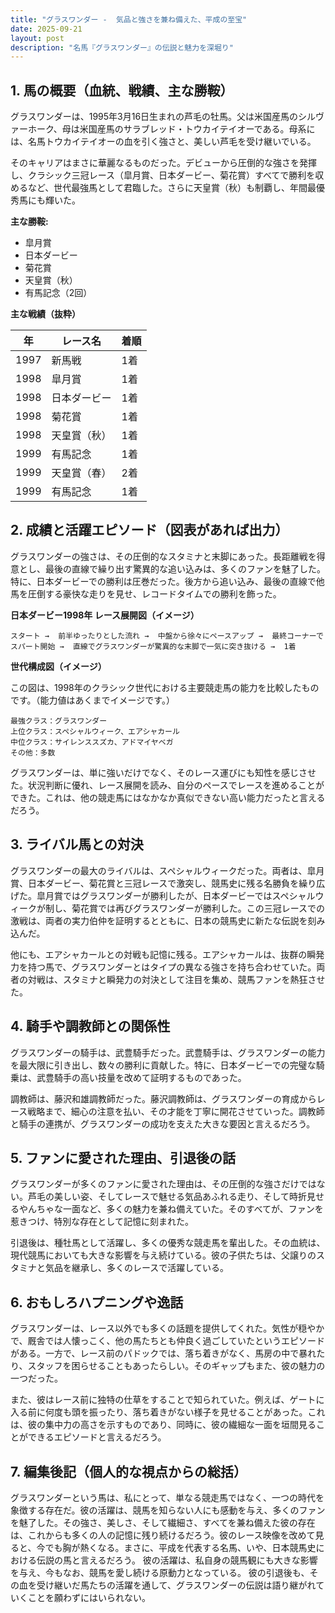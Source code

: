 ```yaml
---
title: "グラスワンダー -  気品と強さを兼ね備えた、平成の至宝"
date: 2025-09-21
layout: post
description: "名馬『グラスワンダー』の伝説と魅力を深堀り"
---
```


## 1. 馬の概要（血統、戦績、主な勝鞍）

グラスワンダーは、1995年3月16日生まれの芦毛の牡馬。父は米国産馬のシルヴァーホーク、母は米国産馬のサラブレッド・トウカイテイオーである。母系には、名馬トウカイテイオーの血を引く強さと、美しい芦毛を受け継いでいる。

そのキャリアはまさに華麗なるものだった。デビューから圧倒的な強さを発揮し、クラシック三冠レース（皐月賞、日本ダービー、菊花賞）すべてで勝利を収めるなど、世代最強馬として君臨した。さらに天皇賞（秋）も制覇し、年間最優秀馬にも輝いた。

**主な勝鞍:**

* 皐月賞
* 日本ダービー
* 菊花賞
* 天皇賞（秋）
* 有馬記念（2回）


**主な戦績（抜粋）**

| 年 | レース名          | 着順 |
|---|-----------------|-----|
| 1997 | 新馬戦            | 1着 |
| 1998 | 皐月賞            | 1着 |
| 1998 | 日本ダービー        | 1着 |
| 1998 | 菊花賞            | 1着 |
| 1998 | 天皇賞（秋）        | 1着 |
| 1999 | 有馬記念          | 1着 |
| 1999 | 天皇賞（春）        | 2着 |
| 1999 | 有馬記念          | 1着 |


## 2. 成績と活躍エピソード（図表があれば出力）

グラスワンダーの強さは、その圧倒的なスタミナと末脚にあった。長距離戦を得意とし、最後の直線で繰り出す驚異的な追い込みは、多くのファンを魅了した。特に、日本ダービーでの勝利は圧巻だった。後方から追い込み、最後の直線で他馬を圧倒する豪快な走りを見せ、レコードタイムでの勝利を飾った。

**日本ダービー1998年 レース展開図（イメージ）**

```
スタート →  前半ゆったりとした流れ →  中盤から徐々にペースアップ →  最終コーナーでスパート開始 →  直線でグラスワンダーが驚異的な末脚で一気に突き抜ける →  1着
```

**世代構成図（イメージ）**

この図は、1998年のクラシック世代における主要競走馬の能力を比較したものです。（能力値はあくまでイメージです。）

```
最強クラス：グラスワンダー
上位クラス：スペシャルウィーク、エアシャカール
中位クラス：サイレンススズカ、アドマイヤベガ
その他：多数
```

グラスワンダーは、単に強いだけでなく、そのレース運びにも知性を感じさせた。状況判断に優れ、レース展開を読み、自分のペースでレースを進めることができた。これは、他の競走馬にはなかなか真似できない高い能力だったと言えるだろう。


## 3. ライバル馬との対決

グラスワンダーの最大のライバルは、スペシャルウィークだった。両者は、皐月賞、日本ダービー、菊花賞と三冠レースで激突し、競馬史に残る名勝負を繰り広げた。皐月賞ではグラスワンダーが勝利したが、日本ダービーではスペシャルウィークが制し、菊花賞では再びグラスワンダーが勝利した。この三冠レースでの激戦は、両者の実力伯仲を証明するとともに、日本の競馬史に新たな伝説を刻み込んだ。

他にも、エアシャカールとの対戦も記憶に残る。エアシャカールは、抜群の瞬発力を持つ馬で、グラスワンダーとはタイプの異なる強さを持ち合わせていた。両者の対戦は、スタミナと瞬発力の対決として注目を集め、競馬ファンを熱狂させた。


## 4. 騎手や調教師との関係性

グラスワンダーの騎手は、武豊騎手だった。武豊騎手は、グラスワンダーの能力を最大限に引き出し、数々の勝利に貢献した。特に、日本ダービーでの完璧な騎乗は、武豊騎手の高い技量を改めて証明するものであった。

調教師は、藤沢和雄調教師だった。藤沢調教師は、グラスワンダーの育成からレース戦略まで、細心の注意を払い、その才能を丁寧に開花させていった。調教師と騎手の連携が、グラスワンダーの成功を支えた大きな要因と言えるだろう。


## 5. ファンに愛された理由、引退後の話

グラスワンダーが多くのファンに愛された理由は、その圧倒的な強さだけではない。芦毛の美しい姿、そしてレースで魅せる気品あふれる走り、そして時折見せるやんちゃな一面など、多くの魅力を兼ね備えていた。そのすべてが、ファンを惹きつけ、特別な存在として記憶に刻まれた。

引退後は、種牡馬として活躍し、多くの優秀な競走馬を輩出した。その血統は、現代競馬においても大きな影響を与え続けている。彼の子供たちは、父譲りのスタミナと気品を継承し、多くのレースで活躍している。


## 6. おもしろハプニングや逸話

グラスワンダーは、レース以外でも多くの話題を提供してくれた。気性が穏やかで、厩舎では人懐っこく、他の馬たちとも仲良く過ごしていたというエピソードがある。一方で、レース前のパドックでは、落ち着きがなく、馬房の中で暴れたり、スタッフを困らせることもあったらしい。そのギャップもまた、彼の魅力の一つだった。

また、彼はレース前に独特の仕草をすることで知られていた。例えば、ゲートに入る前に何度も頭を振ったり、落ち着きがない様子を見せることがあった。これは、彼の集中力の高さを示すものであり、同時に、彼の繊細な一面を垣間見ることができるエピソードと言えるだろう。


## 7. 編集後記（個人的な視点からの総括）

グラスワンダーという馬は、私にとって、単なる競走馬ではなく、一つの時代を象徴する存在だ。彼の活躍は、競馬を知らない人にも感動を与え、多くのファンを魅了した。その強さ、美しさ、そして繊細さ、すべてを兼ね備えた彼の存在は、これからも多くの人の記憶に残り続けるだろう。彼のレース映像を改めて見ると、今でも胸が熱くなる。まさに、平成を代表する名馬、いや、日本競馬史における伝説の馬と言えるだろう。  彼の活躍は、私自身の競馬観にも大きな影響を与え、今もなお、競馬を愛し続ける原動力となっている。  彼の引退後も、その血を受け継いだ馬たちの活躍を通して、グラスワンダーの伝説は語り継がれていくことを願わずにはいられない。
